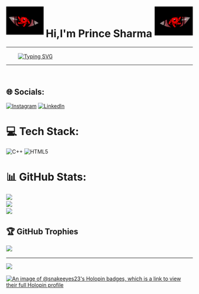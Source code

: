 <p><img align="left" src="lefts.gif"
    width="20%" style="display:inline;">
<img align="right" src="rights.gif"
    width="20.5%" style="display:inline;">
<br>
</p>
<p align="center">
<h1 align="center">Hi,I'm Prince Sharma</h1>
</p>

<p align="center">
<hr> &emsp;&emsp;
<a  href="https://git.io/typing-svg"><img align="center" src="https://readme-typing-svg.herokuapp.com?font=Fira+Code&weight=200&duration=1000&color=C0188A&vCenter=true&multiline=true&random=false&width=800&height=150&lines=%F0%9F%8C%9FI'm+Web+Developer.;I'm+currently+working+on+phishing+url+detection+🐟.;I'm+looking+to+collaborate+on+exciting+projects.%F0%9F%A4%A9;.%F0%9F%98%8E+%E2%9C%A8" alt="Typing SVG" /></a></p>
<hr>
<br>

## 🌐 Socials:
[![Instagram](https://img.shields.io/badge/Instagram-%23E4405F.svg?logo=Instagram&logoColor=white)](https://instagram.com/prince_sharma_.23) [![LinkedIn](https://img.shields.io/badge/LinkedIn-%230077B5.svg?logo=linkedin&logoColor=white)](https://linkedin.com/in/https://www.linkedin.com/feed/) 

# 💻 Tech Stack:
![C++](https://img.shields.io/badge/c++-%2300599C.svg?style=for-the-badge&logo=c%2B%2B&logoColor=white) ![HTML5](https://img.shields.io/badge/html5-%23E34F26.svg?style=for-the-badge&logo=html5&logoColor=white)
# 📊 GitHub Stats:
![](https://github-readme-stats.vercel.app/api?username=SnakeEyes23&theme=radical&hide_border=false&include_all_commits=false&count_private=false)<br/>
![](https://github-readme-streak-stats.herokuapp.com/?user=SnakeEyes23&theme=radical&hide_border=false)<br/>
![](https://github-readme-stats.vercel.app/api/top-langs/?username=SnakeEyes23&theme=radical&hide_border=false&include_all_commits=false&count_private=false&layout=compact)

## 🏆 GitHub Trophies
![](https://github-profile-trophy.vercel.app/?username=SnakeEyes23&theme=radical&no-frame=false&no-bg=true&margin-w=4)

---
[![](https://visitcount.itsvg.in/api?id=SnakeEyes23&icon=0&color=0)](https://visitcount.itsvg.in)


<!-- Proudly created with GPRM ( https://gprm.itsvg.in ) -->
[![An image of @snakeeyes23's Holopin badges, which is a link to view their full Holopin profile](https://holopin.me/snakeeyes23)](https://holopin.io/@snakeeyes23)
